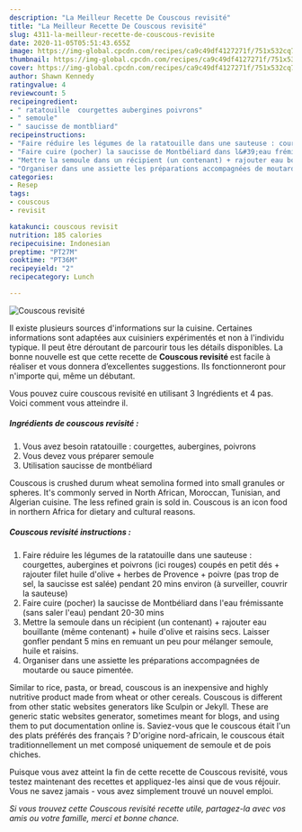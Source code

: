 ```yaml
---
description: "La Meilleur Recette De Couscous revisité"
title: "La Meilleur Recette De Couscous revisité"
slug: 4311-la-meilleur-recette-de-couscous-revisite
date: 2020-11-05T05:51:43.655Z
image: https://img-global.cpcdn.com/recipes/ca9c49df4127271f/751x532cq70/couscous-revisite-photo-principale-de-la-recette.jpg
thumbnail: https://img-global.cpcdn.com/recipes/ca9c49df4127271f/751x532cq70/couscous-revisite-photo-principale-de-la-recette.jpg
cover: https://img-global.cpcdn.com/recipes/ca9c49df4127271f/751x532cq70/couscous-revisite-photo-principale-de-la-recette.jpg
author: Shawn Kennedy
ratingvalue: 4
reviewcount: 5
recipeingredient:
- " ratatouille  courgettes aubergines poivrons"
- " semoule"
- " saucisse de montbliard"
recipeinstructions:
- "Faire réduire les légumes de la ratatouille dans une sauteuse : courgettes, aubergines et poivrons (ici rouges) coupés en petit dés + rajouter filet huile d&#39;olive + herbes de Provence + poivre (pas trop de sel, la saucisse est salée) pendant 20 mins environ (à surveiller, couvrir la sauteuse)"
- "Faire cuire (pocher) la saucisse de Montbéliard dans l&#39;eau frémissante (sans saler l&#39;eau) pendant 20-30 mins"
- "Mettre la semoule dans un récipient (un contenant) + rajouter eau bouillante (même contenant) + huile d&#39;olive et raisins secs. Laisser gonfler pendant 5 mins en remuant un peu pour mélanger semoule, huile et raisins."
- "Organiser dans une assiette les préparations accompagnées de moutarde ou sauce pimentée."
categories:
- Resep
tags:
- couscous
- revisit

katakunci: couscous revisit 
nutrition: 185 calories
recipecuisine: Indonesian
preptime: "PT27M"
cooktime: "PT36M"
recipeyield: "2"
recipecategory: Lunch

---
```



![Couscous revisité](https://img-global.cpcdn.com/recipes/ca9c49df4127271f/751x532cq70/couscous-revisite-photo-principale-de-la-recette.jpg)

Il existe plusieurs sources d'informations sur la cuisine. Certaines informations sont adaptées aux cuisiniers expérimentés et non à l'individu typique. Il peut être déroutant de parcourir tous les détails disponibles. La bonne nouvelle est que cette recette de <strong> Couscous revisité </strong> est facile à réaliser et vous donnera d’excellentes suggestions. Ils fonctionneront pour n'importe qui, même un débutant.

<!--inarticleads1-->

Vous pouvez cuire couscous revisité en utilisant 3 Ingrédients et 4 pas. Voici comment vous atteindre il.

##### Ingrédients de couscous revisité :

1. Vous avez besoin  ratatouille : courgettes, aubergines, poivrons
1. Vous devez vous préparer  semoule
1. Utilisation  saucisse de montbéliard


Couscous is crushed durum wheat semolina formed into small granules or spheres. It&#39;s commonly served in North African, Moroccan, Tunisian, and Algerian cuisine. The less refined grain is sold in. Couscous is an icon food in northern Africa for dietary and cultural reasons. 

<!--inarticleads2-->

##### Couscous revisité instructions :

1. Faire réduire les légumes de la ratatouille dans une sauteuse : courgettes, aubergines et poivrons (ici rouges) coupés en petit dés + rajouter filet huile d&#39;olive + herbes de Provence + poivre (pas trop de sel, la saucisse est salée) pendant 20 mins environ (à surveiller, couvrir la sauteuse)
1. Faire cuire (pocher) la saucisse de Montbéliard dans l&#39;eau frémissante (sans saler l&#39;eau) pendant 20-30 mins
1. Mettre la semoule dans un récipient (un contenant) + rajouter eau bouillante (même contenant) + huile d&#39;olive et raisins secs. Laisser gonfler pendant 5 mins en remuant un peu pour mélanger semoule, huile et raisins.
1. Organiser dans une assiette les préparations accompagnées de moutarde ou sauce pimentée.


Similar to rice, pasta, or bread, couscous is an inexpensive and highly nutritive product made from wheat or other cereals. Couscous is different from other static websites generators like Sculpin or Jekyll. These are generic static websites generator, sometimes meant for blogs, and using them to put documentation online is. Saviez-vous que le couscous était l&#39;un des plats préférés des français ? D&#39;origine nord-africain, le couscous était traditionnellement un met composé uniquement de semoule et de pois chiches. 

<!--inarticleads1-->

<p>
Puisque vous avez atteint la fin de cette recette de Couscous revisité, vous testez maintenant des recettes et appliquez-les ainsi que de vous réjouir. Vous ne savez jamais - vous avez simplement trouvé un nouvel emploi.
</p>

<p>
<i>Si vous trouvez cette Couscous revisité recette utile, partagez-la avec vos amis ou votre famille, merci et bonne chance.</i>
</p>
